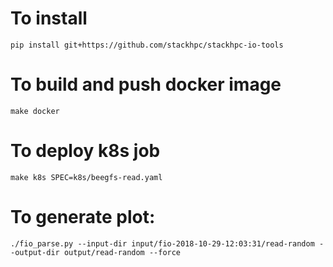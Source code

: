 # To install

    pip install git+https://github.com/stackhpc/stackhpc-io-tools

# To build and push docker image

    make docker

# To deploy k8s job

    make k8s SPEC=k8s/beegfs-read.yaml

# To generate plot:

    ./fio_parse.py --input-dir input/fio-2018-10-29-12:03:31/read-random --output-dir output/read-random --force
